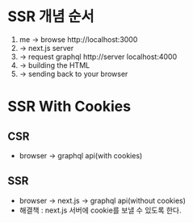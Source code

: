 # SSR 개념 순서

1.  me -> browse http://localhost:3000
2.  -> next.js server
3.  -> request graphql http://server localhost:4000
4.  -> building the HTML
5.  -> sending back to your browser

# SSR With Cookies

## CSR

- browser -> graphql api(with cookies)

## SSR

- browser -> next.js -> graphql api(without cookies)
- 해결책 : next.js 서버에 cookie를 보낼 수 있도록 한다.
